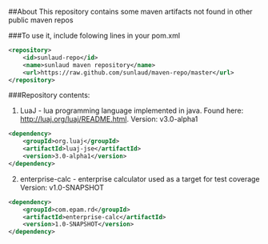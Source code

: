 ##About
This repository contains some maven artifacts not found in other public maven repos

###To use it, include folowing lines in your pom.xml

```xml
<repository>
    <id>sunlaud-repo</id>
    <name>sunlaud maven repository</name>
    <url>https://raw.github.com/sunlaud/maven-repo/master</url>
</repository>
```


###Repository contents:

1. LuaJ - lua programming language implemented in java.
Found here: http://luaj.org/luaj/README.html.
Version: v3.0-alpha1

```xml
<dependency>
    <groupId>org.luaj</groupId>
    <artifactId>luaj-jse</artifactId>
    <version>3.0-alpha1</version>
</dependency>
```

2. enterprise-calc - enterprise calculator used as a target for test coverage
Version: v1.0-SNAPSHOT

```xml
<dependency>
    <groupId>com.epam.rd</groupId>
    <artifactId>enterprise-calc</artifactId>
    <version>1.0-SNAPSHOT</version>
</dependency>
```
